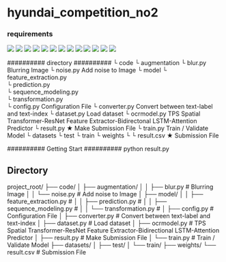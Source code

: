 # hyundai_competition_no2

### requirements

<img src="https://img.shields.io/badge/python-3.8-yellowgreen"/> 
<img src="https://img.shields.io/badge/nltk-3.7-yellowgreen"/> 
<img src="https://img.shields.io/badge/numpy-1.21.2-yellowgreen"/> 
<img src="https://img.shields.io/badge/opencv-4.1.2-yellowgreen"/> 
<img src="https://img.shields.io/badge/pandas-1.4.0-red"/> 
<img src="https://img.shields.io/badge/pillow-8.4.0-red"/> 
<img src="https://img.shields.io/badge/pytorch-1.10.2-blue"/>
<img src="https://img.shields.io/badge/skimage-0.19.1-yellowgreen"/> 
<img src="https://img.shields.io/badge/sklearn-1.0.2-yellowgreen"/> 
<img src="https://img.shields.io/badge/torchvision-0.11.3-yellowgreen"/> 
<img src="https://img.shields.io/badge/torchsummary-1.5.1-yellowgreen"/> 
<img src="https://img.shields.io/badge/tqdm-4.62.3-yellowgreen"/> 
<img src="https://img.shields.io/badge/wand-0.6.7-yellowgreen"/> 



########## directory ##########
└ code
   └ augmentation
      └ blur.py		Blurring Image
      └ noise.py		Add noise to Image
   └ model
      └ feature_extraction.py	
      └ prediction.py		
      └ sequence_modeling.py	
      └ transformation.py	
   └ config.py		Configuration File
   └ converter.py		Convert between text-label and text-index
   └ dataset.py		Load dataset
   └ ocrmodel.py		TPS Spatial Transformer-ResNet Feature Extractor-Bidirectonal LSTM-Attention Predictor
   └ result.py		★ Make Submission File
   └ train.py		Train / Validate Model
└ datasets
   └ test
   └ train
└ weights
   └ 
└ result.csv		★ Submission File

########## Getting Start ##########
python result.py

## Directory

project_root/
├── code/
│   ├── augmentation/
│   │   ├── blur.py                  # Blurring Image
│   │   └── noise.py                 # Add noise to Image
│   ├── model/
│   │   ├── feature_extraction.py    # 
│   │   ├── prediction.py            #
│   │   ├── sequence_modeling.py     #
│   │   └── transformation.py        #
│   ├── config.py                    # Configuration File
│   ├── converter.py                 # Convert between text-label and text-index
│   ├── dataset.py                   # Load dataset
│   ├── ocrmodel.py                  # TPS Spatial Transformer-ResNet Feature Extractor-Bidirectional LSTM-Attention Predictor
│   ├── result.py                    # Make Submission File
│   └── train.py                     # Train / Validate Model
├── datasets/
│   ├── test/
│   └── train/
├── weights/
└── result.csv                       # Submission File



